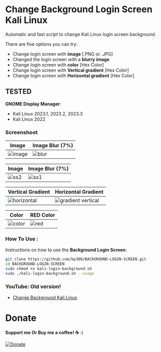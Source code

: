 # Change Background Login Screen Kali Linux
 
Automatic and fast script to change Kali Linux login screen background.

There are five options you can try:

* Change login screen with **image** [.PNG or .JPG]
* Changed the login screen with a **blurry image**
* Change login screen with **color** [Hex Color]
* Change login screen with **Vertical gradient** [Hex Color]
* Change login screen with **Horizontal gradient** [Hex Color]

## TESTED
**GNOME Display Manager**:
* Kali Linux 2023.1, 2023.2, 2023.3 
* Kali Linux 2022

### Screenshoot
| Image | Image Blur (7%)	|
| ------------  | ------------ |
|![image](https://github.com/kp300/BACKGROUND-LOGIN-SCREEN/assets/58439463/6671eb0a-b3f8-45fb-be09-36090b2bb3b4)|![blur](https://github.com/kp300/BACKGROUND-LOGIN-SCREEN/assets/58439463/f9f3075f-6a23-4678-bc49-87e41f1b24b5)

| Image | Image Blur (7%)	|
| ------------  | ------------ |
|![ss2](https://github.com/kp300/BACKGROUND-LOGIN-SCREEN/assets/58439463/81abcc08-1900-4e49-aac0-9b0a6879c0f0)|![ss1](https://github.com/kp300/BACKGROUND-LOGIN-SCREEN/assets/58439463/46f63dd8-1ed1-4aca-b12e-8191f312dd44)

| Vertical Gradient | Horizontal Gradient	|
| ------------  | ------------ |
|![horizontal](https://github.com/kp300/BACKGROUND-LOGIN-SCREEN/assets/58439463/ad2d29fb-4cd9-4861-a2e5-a554e5981ef0)|![gradient vertical](https://github.com/kp300/BACKGROUND-LOGIN-SCREEN/assets/58439463/e7a93ff4-84ec-4218-b446-3d3a8ba3c506)

| Color | RED Color	|
| ------------  | ------------ |
|![color](https://github.com/kp300/BACKGROUND-LOGIN-SCREEN/assets/58439463/e744d058-f960-49a2-8f82-3bc816ad9d95)|![red](https://github.com/kp300/BACKGROUND-LOGIN-SCREEN/assets/58439463/73a6546b-c659-410e-a0ed-cb24a6367961)


### How To Use :
Instructions on how to use the **Background Login Screen**:

```bash
git clone https://github.com/kp300/BACKGROUND-LOGIN-SCREEN.git
cd BACKGROUND-LOGIN-SCREEN
sudo chmod +x kali-login-background.sh
sudo ./kali-login-background.sh --usage
```

### YouTube: Old version!
 - [Change Background Kali Linux](https://www.youtube.com/watch?v=NHftNCVggn8&t=1s)

# Donate
**Support me Or Buy me a coffee! :coffee:** :)

[![Donate](https://img.shields.io/badge/Donate-PayPal-green.svg)](https://ko-fi.com/kp300)
